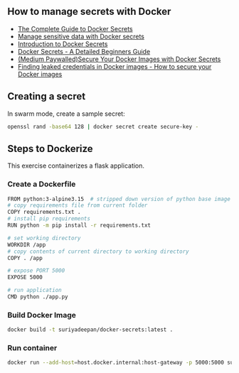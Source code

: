 ## How to manage secrets with Docker

- [The Complete Guide to Docker Secrets](https://earthly.dev/blog/docker-secrets/)
- [Manage sensitive data with Docker secrets](https://docs.docker.com/engine/swarm/secrets/)
- [Introduction to Docker Secrets](https://www.baeldung.com/ops/docker-secrets)
- [Docker Secrets - A Detailed Beginners Guide](https://www.knowledgehut.com/blog/devops/docker-secrets)
- [(Medium Paywalled)Secure Your Docker Images with Docker Secrets](https://towardsdatascience.com/secure-your-docker-images-with-docker-secrets-f2b92ec398a0)
- [Finding leaked credentials in Docker images - How to secure your Docker images](https://www.youtube.com/watch?v=SOd_XMIGRqo)


## Creating a secret

In swarm mode, create a sample secret:

```bash
openssl rand -base64 128 | docker secret create secure-key -
```

## Steps to Dockerize

This exercise containerizes a flask application.

### Create a Dockerfile

```bash
FROM python:3-alpine3.15  # stripped down version of python base image
# copy requirements file from current folder
COPY requirements.txt .
# install pip requirements
RUN python -m pip install -r requirements.txt

# set working directory
WORKDIR /app
# copy contents of current directory to working directory
COPY . /app

# expose PORT 5000
EXPOSE 5000

# run application
CMD python ./app.py
```


### Build Docker Image

```bash
docker build -t suriyadeepan/docker-secrets:latest .
```

### Run container

```bash
docker run --add-host=host.docker.internal:host-gateway -p 5000:5000 suriyadeepan/docker-secrets:latest
```

